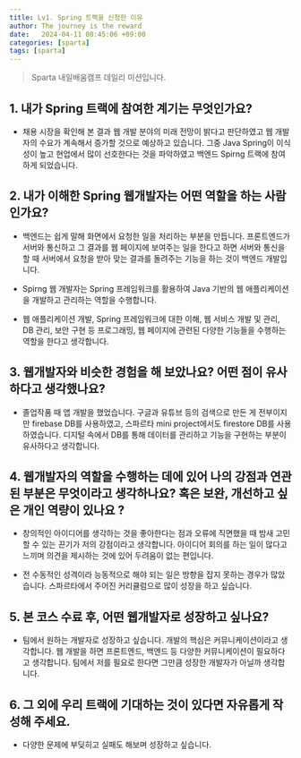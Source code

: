 ```yaml
---
title: Lv1. Spring 트랙을 신청한 이유
author: The journey is the reward
date:   2024-04-11 00:45:06 +09:00
categories: [sparta]
tags: [sparta]
---
```


> Sparta 내일배움캠프 데일리 미션입니다.

## 1.   **내가 Spring 트랙에 참여한 계기는 무엇인가요?**

  - 채용 시장을 확인해 본 결과 웹 개발 분야의 미래 전망이 밝다고 판단하였고 웹 개발자의 수요가 계속해서 증가할 것으로 예상하고 있습니다. 그중 Java Spring이 이식성이 높고 현업에서 많이 선호한다는 것을 파악하였고 백엔드 Spirng 트랙에 참여하게 되었습니다. 
    
##  2.  내가 이해한 **Spring 웹개발자**는 어떤 역할을 하는 사람인가요?

- 백엔드는 쉽게 말해 화면에서 요청한 일을 처리하는 부분을 만듭니다. 프론트엔드가 서버와 통신하고 그 결과를 웹 페이지에 보여주는 일을 한다고 하면 서버와 통신을 할 때 서버에서 요청을 받아 맞는 결과를 돌려주는 기능을 하는 것이 백엔드 개발입니다. 

- Spirng 웹 개발자는 Spring 프레임워크를 활용하여 Java 기반의 웹 애플리케이션을 개발하고 관리하는 역할을 수행합니다. 

- 웹 애플리케이션 개발, Spring 프레임워크에 대한 이해, 웹 서비스 개발 및 관리, DB 관리, 보안 구현 등 프로그래밍, 웹 페이지에 관련된 다양한 기능들을 수행하는 역할을 한다고 생각합니다.
    
## 3.  웹개발자와 비슷한 경험을 해 보았나요? 어떤 점이 유사하다고 생각했나요?

- 졸업작품 때 앱 개발을 했었습니다. 구글과 유튜브 등의 검색으로 만든 게 전부이지만 firebase DB를 사용하였고, 스파르타 mini project에서도 firestore DB를 사용하였습니다. 디지털 속에서 DB를 통해 데이터를 관리하고 기능을 구현하는 부분이 유사하다고 생각합니다.
    
## 4.  웹개발자**의 역할을 수행하는 데에 있어 나의 강점과 연관된 부분은 무엇이라고 생각하나요?** 혹은 보완, 개선하고 싶은 개인 역량이 있나요 ?
  
- 창의적인 아이디어를 생각하는 것을 좋아한다는 점과 오류에 직면했을 때 밤새 고민할 수 있는 끈기가  저의 강점이라고 생각합니다. 아이디어 회의를 하는 일이 많다고 느끼며 의견을 제시하는 것에 있어 두려움이 없는 편입니다.

- 전 수동적인 성격이라 능동적으로 해야 되는 일은 방향을 잡지 못하는 경우가 많았습니다. 스파르타에서 주어진 커리큘럼으로 많이 성장을 하고 싶습니다.
   
##  5.  **본 코스 수료 후, 어떤 웹개발자로 성장하고 싶나요?**

- 팀에서 원하는 개발자로 성장하고 싶습니다. 개발의 핵심은  커뮤니케이션이라고 생각합니다. 웹 개발을 하면 프론트엔드, 백엔드 등 다양한 커뮤니케이션이 필요하다고 생각합니다. 팀에서 저를 필요로 한다면 그만큼 성장한 개발자가 아닐까 생각합니다.
    
##  6.  **그 외에 우리 트랙에 기대하는 것이 있다면 자유롭게 작성해 주세요.**

- 다양한 문제에 부딪히고 실패도 해보며 성장하고 싶습니다. 